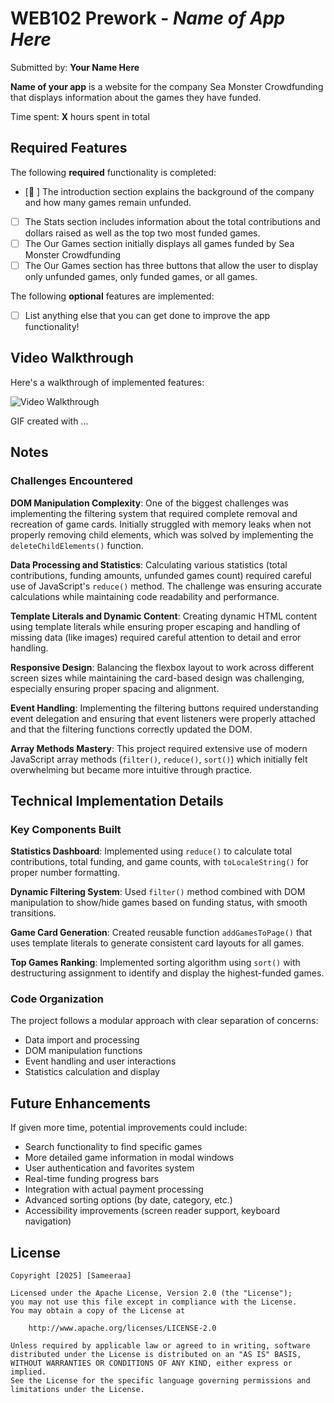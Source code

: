 # WEB102 Prework - *Name of App Here*

Submitted by: **Your Name Here**

**Name of your app** is a website for the company Sea Monster Crowdfunding that displays information about the games they have funded.

Time spent: **X** hours spent in total

## Required Features

The following **required** functionality is completed:

* [🫶 ] The introduction section explains the background of the company and how many games remain unfunded.
* [ ] The Stats section includes information about the total contributions and dollars raised as well as the top two most funded games.
* [ ] The Our Games section initially displays all games funded by Sea Monster Crowdfunding
* [ ] The Our Games section has three buttons that allow the user to display only unfunded games, only funded games, or all games.

The following **optional** features are implemented:

* [ ] List anything else that you can get done to improve the app functionality!

## Video Walkthrough

Here's a walkthrough of implemented features:

<img src='http://i.imgur.com/link/to/your/gif/file.gif' title='Video Walkthrough' width='' alt='Video Walkthrough' />

<!-- Replace this with whatever GIF tool you used! -->
GIF created with ...  
<!-- Recommended tools:
[Kap](https://getkap.co/) for macOS
[ScreenToGif](https://www.screentogif.com/) for Windows
[peek](https://github.com/phw/peek) for Linux. -->

## Notes

### Challenges Encountered

**DOM Manipulation Complexity**: One of the biggest challenges was implementing the filtering system that required complete removal and recreation of game cards. Initially struggled with memory leaks when not properly removing child elements, which was solved by implementing the `deleteChildElements()` function.

**Data Processing and Statistics**: Calculating various statistics (total contributions, funding amounts, unfunded games count) required careful use of JavaScript's `reduce()` method. The challenge was ensuring accurate calculations while maintaining code readability and performance.

**Template Literals and Dynamic Content**: Creating dynamic HTML content using template literals while ensuring proper escaping and handling of missing data (like images) required careful attention to detail and error handling.

**Responsive Design**: Balancing the flexbox layout to work across different screen sizes while maintaining the card-based design was challenging, especially ensuring proper spacing and alignment.

**Event Handling**: Implementing the filtering buttons required understanding event delegation and ensuring that event listeners were properly attached and that the filtering functions correctly updated the DOM.

**Array Methods Mastery**: This project required extensive use of modern JavaScript array methods (`filter()`, `reduce()`, `sort()`) which initially felt overwhelming but became more intuitive through practice.

## Technical Implementation Details

### Key Components Built

**Statistics Dashboard**: Implemented using `reduce()` to calculate total contributions, total funding, and game counts, with `toLocaleString()` for proper number formatting.

**Dynamic Filtering System**: Used `filter()` method combined with DOM manipulation to show/hide games based on funding status, with smooth transitions.

**Game Card Generation**: Created reusable function `addGamesToPage()` that uses template literals to generate consistent card layouts for all games.

**Top Games Ranking**: Implemented sorting algorithm using `sort()` with destructuring assignment to identify and display the highest-funded games.

### Code Organization

The project follows a modular approach with clear separation of concerns:
- Data import and processing
- DOM manipulation functions  
- Event handling and user interactions
- Statistics calculation and display

## Future Enhancements

If given more time, potential improvements could include:
- Search functionality to find specific games
- More detailed game information in modal windows
- User authentication and favorites system
- Real-time funding progress bars
- Integration with actual payment processing
- Advanced sorting options (by date, category, etc.)
- Accessibility improvements (screen reader support, keyboard navigation)

## License

    Copyright [2025] [Sameeraa]

    Licensed under the Apache License, Version 2.0 (the "License");
    you may not use this file except in compliance with the License.
    You may obtain a copy of the License at

        http://www.apache.org/licenses/LICENSE-2.0

    Unless required by applicable law or agreed to in writing, software
    distributed under the License is distributed on an "AS IS" BASIS,
    WITHOUT WARRANTIES OR CONDITIONS OF ANY KIND, either express or implied.
    See the License for the specific language governing permissions and
    limitations under the License.
